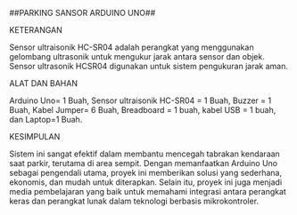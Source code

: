 ##PARKING SANSOR ARDUINO UNO##

KETERANGAN

Sensor ultraisonik HC-SR04 adalah perangkat yang menggunakan gelombang ultrasonik untuk mengukur jarak antara sensor dan objek. Sensor ultrasonik HCSR04 digunakan untuk sistem pengukuran jarak aman.

ALAT DAN BAHAN

Arduino Uno= 1 Buah, Sensor  ultraisonik HC-SR04 = 1 Buah, Buzzer = 1 Buah, Kabel Jumper= 6 Buah, Breadboard = 1 buah, kabel USB = 1 buah, dan Laptop=1 Buah.

KESIMPULAN

Sistem ini sangat efektif dalam membantu mencegah tabrakan kendaraan saat parkir, terutama di area sempit. Dengan memanfaatkan Arduino Uno sebagai pengendali utama, proyek ini memberikan solusi yang sederhana, ekonomis, dan mudah untuk diterapkan. Selain itu, proyek ini juga menjadi media pembelajaran yang baik untuk memahami integrasi antara perangkat keras dan perangkat lunak dalam teknologi berbasis mikrokontroler.
